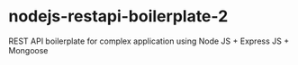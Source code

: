 # nodejs-restapi-boilerplate-2
REST API boilerplate for complex application using Node JS + Express JS + Mongoose
